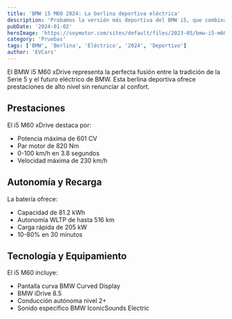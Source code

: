 ```yaml
---
title: 'BMW i5 M60 2024: La berlina deportiva eléctrica'
description: 'Probamos la versión más deportiva del BMW i5, que combina el lujo tradicional de la Serie 5 con la potencia eléctrica de BMW M.'
pubDate: '2024-01-02'
heroImage: 'https://soymotor.com/sites/default/files/2023-05/bmw-i5-m60-soymotor_4.jpg'
category: 'Pruebas'
tags: ['BMW', 'Berlina', 'Eléctrico', '2024', 'Deportivo']
author: 'EVCars'
---
```


El BMW i5 M60 xDrive representa la perfecta fusión entre la tradición de la Serie 5 y el futuro eléctrico de BMW. Esta berlina deportiva ofrece prestaciones de alto nivel sin renunciar al confort.

## Prestaciones

El i5 M60 xDrive destaca por:
- Potencia máxima de 601 CV
- Par motor de 820 Nm
- 0-100 km/h en 3.8 segundos
- Velocidad máxima de 230 km/h

## Autonomía y Recarga

La batería ofrece:
- Capacidad de 81.2 kWh
- Autonomía WLTP de hasta 516 km
- Carga rápida de 205 kW
- 10-80% en 30 minutos

## Tecnología y Equipamiento

El i5 M60 incluye:
- Pantalla curva BMW Curved Display
- BMW iDrive 8.5
- Conducción autónoma nivel 2+
- Sonido específico BMW IconicSounds Electric
